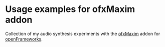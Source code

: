 # Usage examples for ofxMaxim addon

Collection of my audio synthesis experiments with the [ofxMaxim](https://github.com/micknoise/Maximilian) addon for [openFrameworks](http://openframeworks.cc/).